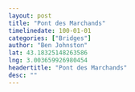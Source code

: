 ```yaml
---
layout: post
title: "Pont des Marchands"
timelinedate: 100-01-01
categories: ["Bridges"]
author: "Ben Johnston"
lat: 43.18325148263586
lng: 3.003659926980454
headertitle: "Pont des Marchands"
desc: ""
---
```


